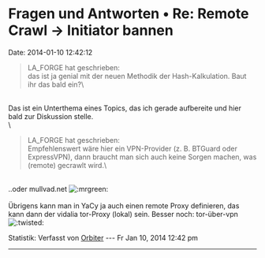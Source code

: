 Fragen und Antworten • Re: Remote Crawl -\> Initiator bannen
============================================================

Date: 2014-01-10 12:42:12

> <div>
>
> LA\_FORGE hat geschrieben:\
> das ist ja genial mit der neuen Methodik der Hash-Kalkulation. Baut
> ihr das bald ein?\
>
> </div>

\
Das ist ein Unterthema eines Topics, das ich gerade aufbereite und hier
bald zur Diskussion stelle.\
\

> <div>
>
> LA\_FORGE hat geschrieben:\
> Empfehlenswert wäre hier ein VPN-Provider (z. B. BTGuard oder
> ExpressVPN), dann braucht man sich auch keine Sorgen machen, was
> (remote) gecrawlt wird.\
>
> </div>

\
..oder mullvad.net
![:mrgreen:](http://forum.yacy-websuche.de/images/smilies/icon_mrgreen.gif "Mr. Green")\
\
Übrigens kann man in YaCy ja auch einen remote Proxy definieren, das
kann dann der vidalia tor-Proxy (lokal) sein. Besser noch: tor-über-vpn
![:twisted:](http://forum.yacy-websuche.de/images/smilies/icon_twisted.gif "Twisted Evil")

Statistik: Verfasst von
[Orbiter](http://forum.yacy-websuche.de/memberlist.php?mode=viewprofile&u=2)
--- Fr Jan 10, 2014 12:42 pm

------------------------------------------------------------------------
